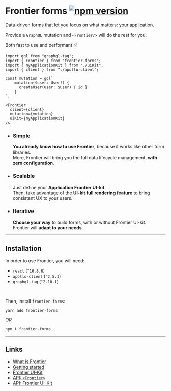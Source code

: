 # Frontier forms [![npm version](https://badge.fury.io/js/frontier-forms.svg)](https://badge.fury.io/js/frontier-forms)

Data-driven forms that let you focus on what matters: your application.

Provide a `GraphQL` mutation and `<Frontier/>` will do the rest for you.

Both fast to use and performant ⚡!

```
import gql from "graphql-tag";
import { Frontier } from "frontier-forms";
import { myApplicationKit } from "./uiKit";
import { client } from "./apollo-client";

const mutation = gql`
    mutation($user: User!) {
      createUser(user: $user) { id }
    }
`;

<Frontier
  client={client}
  mutation={mutation}
  uiKit={myApplicationKit}
/>
```



<ul>
  <li>
    <h3>
      Simple
    </h3>
    <p>
      <strong>You already know how to use Frontier</strong>, because it works like other form libraries. <br/>
      More, Frontier will bring you the full data lifecycle management, <strong>with zero configuration</strong>.
    </p>
  </li>

  <li>
    <h3>
      Scalable
    </h3>
    <p>
      Just define your <strong>Application Frontier UI-kit</strong>. <br/>
      Then, take advantage of the <strong>UI-kit full rendering feature</strong> to bring consistent UX to your users.
    </p>
  </li>

  <li>
    <h3>
      Iterative
    </h3>
    <p>
      <strong>Choose your way</strong> to build forms, with or without Frontier UI-kit. <br/>
      Frontier will <strong>adapt to your needs</strong>.
    </p>
  </li>
</ul>

-------------------------

## Installation

In order to use Frontier, you will need:

- `react` (`^16.8.6`)
- `apollo-client` (`^2.5.1`)
- `graphql-tag` (`^2.10.1`)

<br />

Then, install `frontier-forms`:

```
yarn add frontier-forms
```

*OR*

```
npm i frontier-forms
```


--------------------------

## Links

- [What is Frontier](https://frontier-forms.dev/what-is-frontier)
- [Getting started](https://frontier-forms.dev/getting-started)
- [Frontier UI-Kit](https://frontier-forms.dev/frontier-ui-kit)
- [API: `<Frontier>`](https://frontier-forms.dev/api/frontier-component)
- [API: Frontier UI-Kit](https://frontier-forms.dev/api/frontier-ui-kit)
